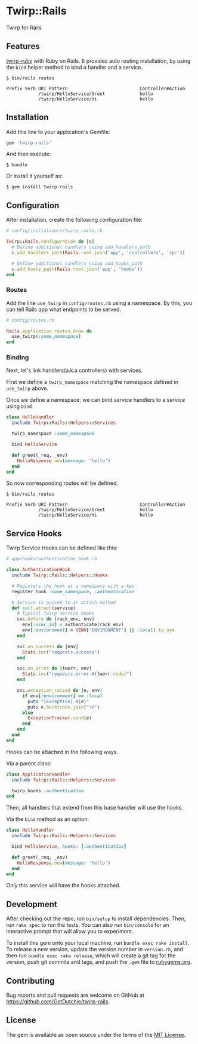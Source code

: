 # Twirp::Rails

Twirp for Rails

## Features

[twirp-ruby](https://github.com/twitchtv/twirp-ruby) with Ruby on Rails. It provides auto routing installation, by using the `bind` helper method to bind a handler and a service.

```
$ bin/rails routes

Prefix Verb URI Pattern                           Controller#Action
            /twirp/HelloService/Greet             hello
            /twirp/HelloService/Hi                hello
```

## Installation

Add this line to your application's Gemfile:

```ruby
gem 'twirp-rails'
```

And then execute:

    $ bundle

Or install it yourself as:

    $ gem install twirp-rails

## Configuration

After installation, create the following configuration file:

```ruby
# config/initializers/twirp_rails.rb

Twirp::Rails.configuration do |c|
  # Define additional handlers using add_handlers_path
  c.add_handlers_path(Rails.root.join('app', 'controllers', 'rpc'))

  # Define additional handlers using add_hooks_path
  c.add_hooks_path(Rails.root.join('app', 'hooks'))
end
```

### Routes

Add the line `use_twirp` in `config/routes.rb` using a namespace.  By this, you can tell Rails app what endpoints to be served.

```ruby
# config/routes.rb

Rails.application.routes.draw do
  use_twirp(:some_namespace)
end
```

### Binding

Next, let's link handlers(a.k.a controllers) with services.

First we define a `twirp_namespace` matching the namespace defined in `use_twirp` above.

Once we define a namespace, we can bind service handlers to a service using `bind`

```ruby
class HelloHandler
  include Twirp::Rails::Helpers::Services

  twirp_namespace :some_namespace

  bind HelloService

  def greet(_req, _env)
    HelloResponse.new(message: 'hello')
  end
end
```

So now corresponding routes will be defined.

```
$ bin/rails routes

Prefix Verb URI Pattern                           Controller#Action
            /twirp/HelloService/Greet             hello
            /twirp/HelloService/Hi                hello
```

## Service Hooks

Twirp Service Hooks can be defined like this:

```ruby
# app/hooks/authentication_hook.rb

class AuthenticationHook
  include Twirp::Rails::Helpers::Hooks

  # Registers the hook at a namespace with a key
  register_hook :some_namespace, :authentication

  # Service is passed to an attach method
  def self.attach(service)
    # Typical Twirp service hooks
    svc.before do |rack_env, env|
      env[:user_id] = authenticate(rack_env)
      env[:enviornment] = (ENV['ENVIRONMENT'] || :local).to_sym
    end

    svc.on_success do |env|
      Stats.inc("requests.success")
    end

    svc.on_error do |twerr, env|
      Stats.inc("requests.error.#{twerr.code}")
    end

    svc.exception_raised do |e, env|
      if env[:environment] == :local
        puts "[Exception] #{e}"
        puts e.backtrace.join("\n")
      else
        ExceptionTracker.send(e)
      end
    end
  end
end
```

Hooks can be attached in the following ways.

Via a parent class:

```ruby
class ApplicationHandler
  include Twirp::Rails::Helpers::Services

  twirp_hooks :authentication
end
```

Then, all handlers that extend from this base handler will use the hooks.

Via the `bind` method as an option:

```ruby
class HelloHandler
  include Twirp::Rails::Helpers::Services

  bind HelloService, hooks: [:authentication]

  def greet(_req, _env)
    HelloResponse.new(message: 'hello')
  end
end
```

Only this service will have the hooks attached.

## Development

After checking out the repo, run `bin/setup` to install dependencies. Then, run `rake spec` to run the tests. You can also run `bin/console` for an interactive prompt that will allow you to experiment.

To install this gem onto your local machine, run `bundle exec rake install`. To release a new version, update the version number in `version.rb`, and then run `bundle exec rake release`, which will create a git tag for the version, push git commits and tags, and push the `.gem` file to [rubygems.org](https://rubygems.org).

## Contributing

Bug reports and pull requests are welcome on GitHub at https://github.com/GetDutchie/twirp-rails.

## License

The gem is available as open source under the terms of the [MIT License](https://opensource.org/licenses/MIT).
